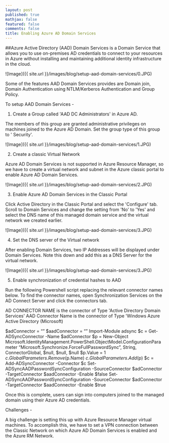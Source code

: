 ```yaml
---
layout: post
published: true
mathjax: false
featured: false
comments: false
title: Enabling Azure AD Domain Services
---
```

##Azure Active Directory (AAD) Domain Services is a Domain Service that allows you to use on-premises AD credentials to connect to your resources in Azure without installing and maintaining additional identity infrastructure in the cloud. 

![Image]({{ site.url }}/images/blog/setup-aad-domain-services/0.JPG)

Some of the features AAD Domain Services provides are Domain join, Domain Authentication using  NTLM/Kerberos Authentication and Group Policy.

To setup AAD Domain Services -

1) Create a Group called 'AAD DC Administrators' in Azure AD.

The members of this group are granted  administrative privileges on machines joined to the Azure AD Domain. Set the group type of this group to ' Security'.

![Image]({{ site.url }}/images/blog/setup-aad-domain-services/1.JPG)

2) Create a classic Virtual Network

Azure AD Domain Services is not supported in Azure Resource Manager, so we have to create a virtual network and subnet in the Azure classic portal to enable Azure AD Domain Services. 

![Image]({{ site.url }}/images/blog/setup-aad-domain-services/2.JPG)

3) Enable Azure AD Domain Services in the Classic Portal

Click Active Directory in the Classic Portal and select the 'Configure' tab.
Scroll to Domain Services and change the setting from 'No' to 'Yes' and select the DNS name of this managed domain service and the virtual network we created earlier.

![Image]({{ site.url }}/images/blog/setup-aad-domain-services/3.JPG)

4) Set the DNS server of the Virtual network

After enabling Domain Services, two IP Addresses will be displayed under Domain Services. Note this down and add this as a DNS Server for the virtual network.

![Image]({{ site.url }}/images/blog/setup-aad-domain-services/3.JPG)

5) Enable synchronization of credential hashes to AAD

Run the following Powershell script replacing the relevant connector names below. To find the connector names, open Synchronization Services on the AD Connect Server and click the connectors tab.

AD CONNECTOR NAME is the connector of Type 'Active Directory Domain Services'
AAD Connector Name is the connector of Type 'Windows Azure Active Directory (Microsoft)

$adConnector = “<CASE SENSITIVE AD CONNECTOR NAME>”
$aadConnector = “<CASE SENSITIVE AAD CONNECTOR NAME>”
Import-Module adsync
$c = Get-ADSyncConnector -Name $adConnector
$p = New-Object Microsoft.IdentityManagement.PowerShell.ObjectModel.ConfigurationParameter “Microsoft.Synchronize.ForceFullPasswordSync”, String, ConnectorGlobal, $null, $null, $null
$p.Value = 1
$c.GlobalParameters.Remove($p.Name)
$c.GlobalParameters.Add($p)
$c = Add-ADSyncConnector -Connector $c
Set-ADSyncAADPasswordSyncConfiguration -SourceConnector $adConnector -TargetConnector $aadConnector -Enable $false
Set-ADSyncAADPasswordSyncConfiguration -SourceConnector $adConnector -TargetConnector $aadConnector -Enable $true

Once this is complete, users can sign into computers joined to the managed domain using their Azure AD credentials.

Challenges -

A big challenge is setting this up with Azure Resource Manager virtual machines. To accomplish this, we have to set a VPN connection between the Classic Network on which Azure AD Domain Services is enabled and the Azure RM Network.
